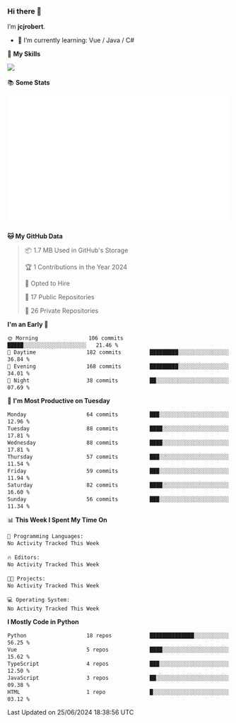 ### Hi there 👋

I’m **jcjrobert**.

- 🌱 I’m currently learning: Vue / Java / C#

🌟 **My Skills**

![](https://img.shields.io/badge/-Python-3e74a2?style=flat-square&logo=Python&logoColor=fff)

📚 **Some Stats**

![](https://github.com/jcjrobert/github-stats/blob/master/generated/overview.svg)

<!--START_SECTION:waka-->
**🐱 My GitHub Data** 

> 📦 1.7 MB Used in GitHub's Storage 
 > 
> 🏆 1 Contributions in the Year 2024
 > 
> 💼 Opted to Hire
 > 
> 📜 17 Public Repositories 
 > 
> 🔑 26 Private Repositories 
 > 
**I'm an Early 🐤** 

```text
🌞 Morning                106 commits         █████░░░░░░░░░░░░░░░░░░░░   21.46 % 
🌆 Daytime                182 commits         █████████░░░░░░░░░░░░░░░░   36.84 % 
🌃 Evening                168 commits         █████████░░░░░░░░░░░░░░░░   34.01 % 
🌙 Night                  38 commits          ██░░░░░░░░░░░░░░░░░░░░░░░   07.69 % 
```
📅 **I'm Most Productive on Tuesday** 

```text
Monday                   64 commits          ███░░░░░░░░░░░░░░░░░░░░░░   12.96 % 
Tuesday                  88 commits          ████░░░░░░░░░░░░░░░░░░░░░   17.81 % 
Wednesday                88 commits          ████░░░░░░░░░░░░░░░░░░░░░   17.81 % 
Thursday                 57 commits          ███░░░░░░░░░░░░░░░░░░░░░░   11.54 % 
Friday                   59 commits          ███░░░░░░░░░░░░░░░░░░░░░░   11.94 % 
Saturday                 82 commits          ████░░░░░░░░░░░░░░░░░░░░░   16.60 % 
Sunday                   56 commits          ███░░░░░░░░░░░░░░░░░░░░░░   11.34 % 
```


📊 **This Week I Spent My Time On** 

```text
💬 Programming Languages: 
No Activity Tracked This Week

🔥 Editors: 
No Activity Tracked This Week

🐱‍💻 Projects: 
No Activity Tracked This Week

💻 Operating System: 
No Activity Tracked This Week
```

**I Mostly Code in Python** 

```text
Python                   18 repos            ██████████████░░░░░░░░░░░   56.25 % 
Vue                      5 repos             ████░░░░░░░░░░░░░░░░░░░░░   15.62 % 
TypeScript               4 repos             ███░░░░░░░░░░░░░░░░░░░░░░   12.50 % 
JavaScript               3 repos             ██░░░░░░░░░░░░░░░░░░░░░░░   09.38 % 
HTML                     1 repo              █░░░░░░░░░░░░░░░░░░░░░░░░   03.12 % 
```




 Last Updated on 25/06/2024 18:38:56 UTC
<!--END_SECTION:waka-->
